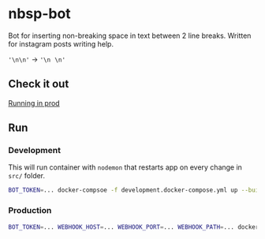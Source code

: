 # nbsp-bot
Bot for inserting non-breaking space in text between 2 line breaks. Written for instagram posts writing help.

`'\n\n'` -> `'\n⠀\n'`

## Check it out
[Running in prod](https://t.me/nbsp_bot)

## Run
### Development
This will run container with `nodemon` that restarts app on every change in `src/` folder.
```bash
BOT_TOKEN=... docker-compsoe -f development.docker-compose.yml up --build
```

### Production
```bash
BOT_TOKEN=... WEBHOOK_HOST=... WEBHOOK_PORT=... WEBHOOK_PATH=... docker stack deploy -c production.docker-swarm.yml nbsp-bot
```